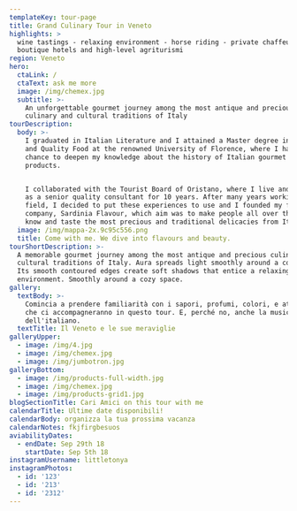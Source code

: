 ```yaml
---
templateKey: tour-page
title: Grand Culinary Tour in Veneto
highlights: >
  wine tastings - relaxing environment - horse riding - private chaffeur -
  boutique hotels and high-level agriturismi
region: Veneto
hero:
  ctaLink: /
  ctaText: ask me more
  image: /img/chemex.jpg
  subtitle: >-
    An unforgettable gourmet journey among the most antique and precious
    culinary and cultural traditions of Italy
tourDescription:
  body: >-
    I graduated in Italian Literature and I attained a Master degree in Gourmet
    and Quality Food at the renowned University of Florence, where I had the
    chance to deepen my knowledge about the history of Italian gourmet culture
    products. 


    I collaborated with the Tourist Board of Oristano, where I live and I worked
    as a senior quality consultant for 10 years. After many years working in the
    field, I decided to put these experiences to use and I founded my first own
    company, Sardinia Flavour, which aim was to make people all over the world
    know and taste the most precious and traditional delicacies from Italy.
  image: /img/mappa-2x.9c95c556.png
  title: Come with me. We dive into flavours and beauty.
tourShortDescription: >-
  A memorable gourmet journey among the most antique and precious culinary and
  cultural traditions of Italy. Aura spreads light smoothly around a cozy space.
  Its smooth contoured edges create soft shadows that entice a relaxing
  environment. Smoothly around a cozy space.
gallery:
  textBody: >-
    Comincia a prendere familiarità con i sapori, profumi, colori, e attività
    che ci accompagneranno in questo tour. E, perché no, anche la musicalità
    dell'italiano.
  textTitle: Il Veneto e le sue meraviglie
galleryUpper:
  - image: /img/4.jpg
  - image: /img/chemex.jpg
  - image: /img/jumbotron.jpg
galleryBottom:
  - image: /img/products-full-width.jpg
  - image: /img/chemex.jpg
  - image: /img/products-grid1.jpg
blogSectionTitle: Cari Amici on this tour with me
calendarTitle: Ultime date disponibili!
calendarBody: organizza la tua prossima vacanza
calendarNotes: fkjfirgbesuos
aviabilityDates:
  - endDate: Sep 29th 18
    startDate: Sep 5th 18
instagramUsername: littletonya
instagramPhotos:
  - id: '123'
  - id: '213'
  - id: '2312'
---
```


